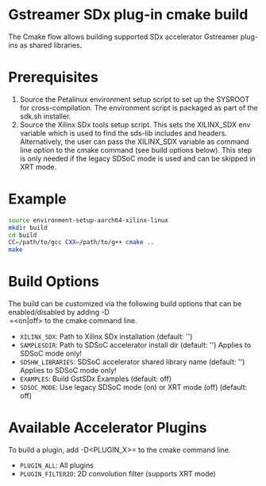 Gstreamer SDx plug-in cmake build
=================================

The Cmake flow allows building supported SDx accelerator Gstreamer plug-ins as
shared libraries.

# Prerequisites
1.   Source the Petalinux environment setup script to set up the SYSROOT for
     cross-compilation. The environment script is packaged as part of the sdk.sh
     installer.
2.   Source the Xilinx SDx tools setup script. This sets the XILINX_SDX env
     variable which is used to find the sds-lib includes and headers.
     Alternatively, the user can pass the XILINX_SDX variable as command line
     option to the cmake command (see build options below). This step is only
     needed if the legacy SDSoC mode is used and can be skipped in XRT mode.

# Example
```bash
source environment-setup-aarch64-xilinx-linux
mkdir build
cd build
CC=/path/to/gcc CXX=/path/to/g++ cmake ..
make
```

# Build Options
The build can be customized via the following build options that can be
enabled/disabled by adding -D<OPTION>=<on|off> to the cmake command line.
*   `XILINX_SDX`: Path to Xilinx SDx installation (default: '')
*   `SAMPLESDIR`: Path to SDSoC accelerator install dir (default: '')
                  Applies to SDSoC mode only!
*   `SDSHW_LIBRARIES`: SDSoC accelerator shared library name (default: '')
                       Applies to SDSoC mode only!
*   `EXAMPLES`: Build GstSDx Examples (default: off)
*   `SDSOC_MODE`: Use legacy SDSoC mode (on) or XRT mode (off) (default: off)

# Available Accelerator Plugins
To build a plugin, add -D<PLUGIN_X>=<on> to the cmake command line.
*   `PLUGIN_ALL`: All plugins
*   `PLUGIN_FILTER2D`: 2D convolution filter (supports XRT mode)
